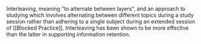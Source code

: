 Interleaving, meaning "to alternate between layers", and an approach to studying which involves alternating between different topics during a study session rather than adhering to a single subject during an extended session of [[Blocked Practice]]. Interleaving has been shown to be more effective than the latter in supporting information retention. 